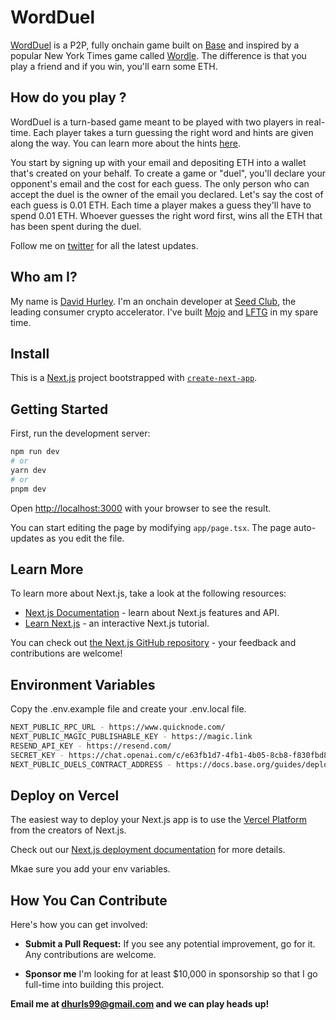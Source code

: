 # WordDuel

[WordDuel](https://www.wordduel.xyz/) is a P2P, fully onchain game built on [Base](https://base.org/) and inspired by a popular New York Times game called [Wordle](https://en.wikipedia.org/wiki/Wordle). The difference is that you play a friend and if you win, you'll earn some ETH.

## How do you play ?

WordDuel is a turn-based game meant to be played with two players in real-time. Each player takes a turn guessing the right word and hints are given along the way. You can learn more about the hints [here](https://www.nytimes.com/games/wordle/index.html).

You start by signing up with your email and depositing ETH into a wallet that's created on your behalf. To create a game or "duel", you'll declare your opponent's email and the cost for each guess. The only person who can accept the duel is the owner of the email you declared. Let's say the cost of each guess is 0.01 ETH. Each time a player makes a guess they'll have to spend 0.01 ETH. Whoever guesses the right word first, wins all the ETH that has been spent during the duel.

Follow me on [twitter](https://twitter.com/davidhurley87) for all the latest updates.

## Who am I?

My name is [David Hurley](https://twitter.com/davidhurley87). I'm an onchain developer at [Seed Club](https://www.seedclub.xyz/), the leading consumer crypto accelerator. I've built [Mojo](https://www.mojo.club/) and [LFTG](https://www.lftg.xyz/) in my spare time.

## Install

This is a [Next.js](https://nextjs.org/) project bootstrapped with [`create-next-app`](https://github.com/vercel/next.js/tree/canary/packages/create-next-app).

## Getting Started

First, run the development server:

```bash
npm run dev
# or
yarn dev
# or
pnpm dev
```

Open [http://localhost:3000](http://localhost:3000) with your browser to see the result.

You can start editing the page by modifying `app/page.tsx`. The page auto-updates as you edit the file.

## Learn More

To learn more about Next.js, take a look at the following resources:

- [Next.js Documentation](https://nextjs.org/docs) - learn about Next.js features and API.
- [Learn Next.js](https://nextjs.org/learn) - an interactive Next.js tutorial.

You can check out [the Next.js GitHub repository](https://github.com/vercel/next.js/) - your feedback and contributions are welcome!

## Environment Variables

Copy the .env.example file and create your .env.local file.

```bash
NEXT_PUBLIC_RPC_URL - https://www.quicknode.com/
NEXT_PUBLIC_MAGIC_PUBLISHABLE_KEY - https://magic.link
RESEND_API_KEY - https://resend.com/
SECRET_KEY - https://chat.openai.com/c/e63fb1d7-4fb1-4b05-8cb8-f830fbd85e3c
NEXT_PUBLIC_DUELS_CONTRACT_ADDRESS - https://docs.base.org/guides/deploy-smart-contracts
```

## Deploy on Vercel

The easiest way to deploy your Next.js app is to use the [Vercel Platform](https://vercel.com/new?utm_medium=default-template&filter=next.js&utm_source=create-next-app&utm_campaign=create-next-app-readme) from the creators of Next.js.

Check out our [Next.js deployment documentation](https://nextjs.org/docs/deployment) for more details.

Mkae sure you add your env variables.

## How You Can Contribute

Here's how you can get involved:

- **Submit a Pull Request:** If you see any potential improvement, go for it. Any contributions are welcome.

- **Sponsor me** I'm looking for at least $10,000 in sponsorship so that I go full-time into building this project.

**Email me at dhurls99@gmail.com and we can play heads up!**
